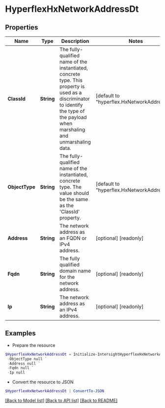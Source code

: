# HyperflexHxNetworkAddressDt
## Properties

Name | Type | Description | Notes
------------ | ------------- | ------------- | -------------
**ClassId** | **String** | The fully-qualified name of the instantiated, concrete type. This property is used as a discriminator to identify the type of the payload when marshaling and unmarshaling data. | [default to "hyperflex.HxNetworkAddressDt"]
**ObjectType** | **String** | The fully-qualified name of the instantiated, concrete type. The value should be the same as the &#39;ClassId&#39; property. | [default to "hyperflex.HxNetworkAddressDt"]
**Address** | **String** | The network address as an FQDN or IPv4 address. | [optional] [readonly] 
**Fqdn** | **String** | The fully qualified domain name for the network address. | [optional] [readonly] 
**Ip** | **String** | The network address as an IPv4 address. | [optional] [readonly] 

## Examples

- Prepare the resource
```powershell
$HyperflexHxNetworkAddressDt = Initialize-IntersightHyperflexHxNetworkAddressDt  -ClassId null `
 -ObjectType null `
 -Address null `
 -Fqdn null `
 -Ip null
```

- Convert the resource to JSON
```powershell
$HyperflexHxNetworkAddressDt | ConvertTo-JSON
```

[[Back to Model list]](../README.md#documentation-for-models) [[Back to API list]](../README.md#documentation-for-api-endpoints) [[Back to README]](../README.md)


